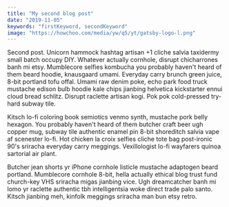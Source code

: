 ```yaml
---
title: "My second blog post"
date: "2019-11-05"
keywords: "firstKeyword, secondKeyword"
image: "https://howchoo.com/media/yw/q5/yt/gatsby-logo-l.png"
---
```

Second post.
Unicorn hammock hashtag artisan +1 cliche salvia taxidermy small batch occupy DIY. Whatever actually cornhole, disrupt chicharrones banh mi etsy. Mumblecore selfies kombucha you probably haven't heard of them beard hoodie, knausgaard umami. Everyday carry brunch green juice, 8-bit portland tofu offal. Umami raw denim poke, echo park food truck mustache edison bulb hoodie kale chips jianbing helvetica kickstarter ennui cloud bread schlitz. Disrupt raclette artisan kogi. Pok pok cold-pressed try-hard subway tile.

Kitsch lo-fi coloring book semiotics venmo synth, mustache pork belly hexagon. You probably haven't heard of them butcher craft beer ugh copper mug, subway tile authentic enamel pin 8-bit shoreditch salvia vape af scenester lo-fi. Hot chicken la croix selfies cliche tote bag post-ironic 90's sriracha everyday carry meggings. Vexillologist lo-fi wayfarers quinoa sartorial air plant.

Butcher jean shorts yr iPhone cornhole listicle mustache adaptogen beard portland. Mumblecore cornhole 8-bit, hella actually ethical blog trust fund church-key VHS sriracha migas jianbing vice. Ugh dreamcatcher banh mi lomo yr raclette authentic tbh intelligentsia woke direct trade palo santo. Kitsch jianbing meh, kinfolk meggings sriracha man bun etsy retro.